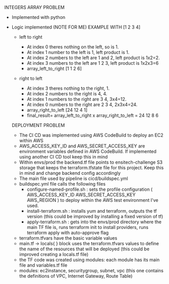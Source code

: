INTEGERS ARRAY PROBLEM
* Implemented with python
* Logic implemented (NOTE FOR ME)
     EXAMPLE WITH  [1 2 3 4]

  - left to right
    - At index 0 theres nothing on the left, so is 1.
    - At index 1 number to the left is 1, left product is 1.
    - At index 2 numbers to the left are 1 and 2, left product is 1x2=2.
    - At index 3 numbers to the left are 1 2 3, left product is 1x2x3=6
    - array_left_to_right [1 1 2 6]

  - right to left
    - At index 3 theres nothing to the right,  1.
    - At index 2 numbers to the right is 4,  4.
    - At index 1 numbers to the right are 3  4, 3x4=12.
    - At index 0 numbers to the right are 2 3 4, 2x3x4=24.
    - array_right_to_left [24 12 4 1]
    - final_result= array_left_to_right x array_right_to_left = 24 12 8 6

  DEPLOYMENT PROBLEM
  * The CI CD was implemented using AWS CodeBuild to deploy an EC2 within AWS
  * AWS_ACCESS_KEY_ID and AWS_SECRET_ACCESS_KEY are environment variables defined in AWS CodeBuild. If implemented using another CI CD tool keep this in mind
  * Within envs/prod the backend.tf file points to ensitech-challenge S3 storage that keeps the terraform.tfstate file for this project. Keep this in mind and change backend config accordingly
  * The main file used by pipeline is cicd/buildspec.yml
  * buildspec.yml file calls the following files
      * configure-named-profile.sh : sets the profile configuration ( AWS_ACCESS_KEY_ID AWS_SECRET_ACCESS_KEY AWS_REGION ) to deploy within the AWS test environment I've used.
      * install-terraform.sh :  installs yum and terraform, outputs the tf version (this could be improved by installing a fixed version of tf)
      * apply-terraform.sh : gets into the envs/prod directory where the main TF file is, runs terraform init to install providers, runs terraform apply with auto-approve flag
  * terraform.tfvars have the basic variable values
  * main.tf -> locals{ } block uses the terraform.tfvars values to define the name of the resources that will be deployed (this could be improved creating a locals.tf file)
  * the TF code was created using modules: each module has its main file and variables.tf file
  * modules: ec2instance, securitygroup, subnet, vpc (this one contains the definitions of VPC, Internet Gateway, Route Table)
